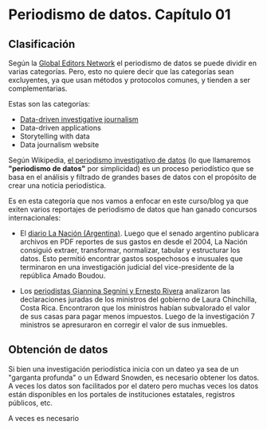 # Periodismo de datos. Capítulo 01

## Clasificación 
Según la [Global Editors Network](http://www.globaleditorsnetwork.org/) el
periodismo de datos se puede dividir en varias categorías. Pero, esto no quiere
decir que las categorías sean excluyentes, ya que usan métodos y protocolos
comunes, y tienden a ser complementarias.

Estas son las categorías:

* [Data-driven investigative journalism](http://en.wikipedia.org/wiki/Data-driven_journalism)
* Data-driven applications
* Storytelling with data
* Data journalism website

Según Wikipedia, [el periodismo investigativo de datos](http://en.wikipedia.org/wiki/Data-driven_journalism) 
(lo que llamaremos **"periodismo de datos"** por simplicidad) es un proceso
periodístico que se basa en el análisis y filtrado de grandes bases de datos
con el propósito de crear una noticia periodística.

Es en esta categoría que nos vamos a enfocar en este curso/blog ya que exiten
varios reportajes de periodismo de datos que han ganado concursos internacionales:

* El [diario La Nación (Argentina)](http://blogs.lanacion.com.ar/ddj/data-driven-investigative-journalism/argentina-senate-expenses/).
  Luego que el senado argentino publicara archivos en PDF reportes de sus
  gastos en desde el 2004, La Nación consiguió extraer, transformar,
  normalizar, tabular y estructurar los datos. Esto permitió encontrar gastos
  sospechosos e inusuales que terminaron en una investigación judicial del
  vice-presidente de la república Amado Boudou.

* Los [periodistas Giannina Segnini y Ernesto Rivera](http://www.nacion.com/ocio/artes/Serie-Nacion-finanzas-gabinete-galardon_0_1372662752.html)
  analizaron las declaraciones juradas de los ministros del gobierno de Laura
  Chinchilla, Costa Rica. Encontraron que los ministros habían subvalorado el
  valor de sus casas para pagar menos impuestos. Luego de la investigación 7
  ministros se apresuraron en corregir el valor de sus inmuebles.

## Obtención de datos
Si bien una investigación periodística inicia con un dateo ya sea de un
"garganta profunda" o un Edward Snowden, es necesario obtener los datos. A
veces los datos son facilitados por el datero pero muchas veces los datos están
disponibles en los portales de instituciones estatales, registros públicos, etc.

A veces es necesario 

